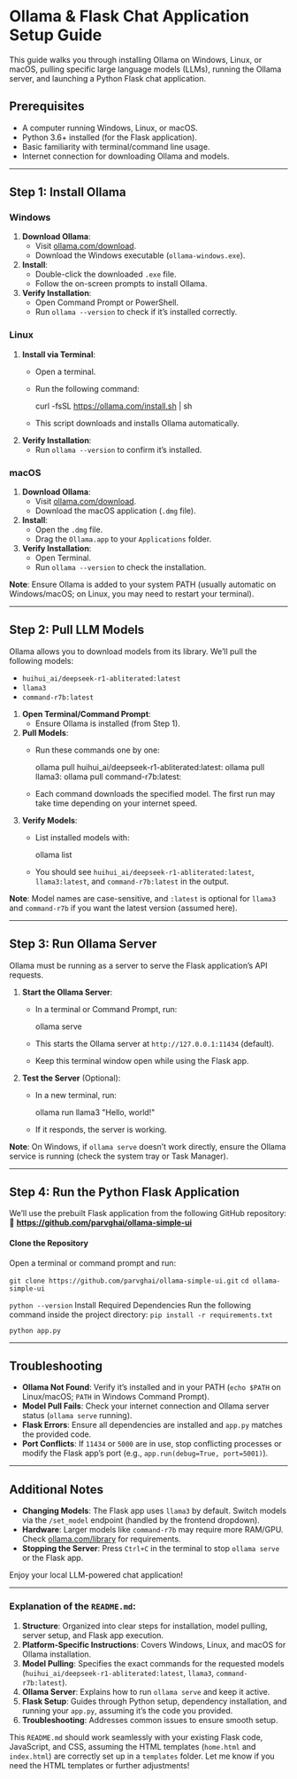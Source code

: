 
# Ollama & Flask Chat Application Setup Guide

This guide walks you through installing Ollama on Windows, Linux, or macOS, pulling specific large language models (LLMs), running the Ollama server, and launching a Python Flask chat application.

## Prerequisites
- A computer running Windows, Linux, or macOS.
- Python 3.6+ installed (for the Flask application).
- Basic familiarity with terminal/command line usage.
- Internet connection for downloading Ollama and models.

---

## Step 1: Install Ollama

### Windows
1. **Download Ollama**:
   - Visit [ollama.com/download](https://ollama.com/download).
   - Download the Windows executable (`ollama-windows.exe`).
2. **Install**:
   - Double-click the downloaded `.exe` file.
   - Follow the on-screen prompts to install Ollama.
3. **Verify Installation**:
   - Open Command Prompt or PowerShell.
   - Run `ollama --version` to check if it’s installed correctly.

### Linux
1. **Install via Terminal**:
   - Open a terminal.
   - Run the following command:
     
     curl -fsSL https://ollama.com/install.sh | sh

   - This script downloads and installs Ollama automatically.
2. **Verify Installation**:
   - Run `ollama --version` to confirm it’s installed.

### macOS
1. **Download Ollama**:
   - Visit [ollama.com/download](https://ollama.com/download).
   - Download the macOS application (`.dmg` file).
2. **Install**:
   - Open the `.dmg` file.
   - Drag the `Ollama.app` to your `Applications` folder.
3. **Verify Installation**:
   - Open Terminal.
   - Run `ollama --version` to check the installation.

**Note**: Ensure Ollama is added to your system PATH (usually automatic on Windows/macOS; on Linux, you may need to restart your terminal).

---

## Step 2: Pull LLM Models

Ollama allows you to download models from its library. We’ll pull the following models:
- `huihui_ai/deepseek-r1-abliterated:latest`
- `llama3`
- `command-r7b:latest`

1. **Open Terminal/Command Prompt**:
   - Ensure Ollama is installed (from Step 1).
2. **Pull Models**:
   - Run these commands one by one:
     
     ollama pull huihui_ai/deepseek-r1-abliterated:latest:
     ollama pull llama3:
     ollama pull command-r7b:latest:
     
   - Each command downloads the specified model. The first run may take time depending on your internet speed.
3. **Verify Models**:
   - List installed models with:
     
     ollama list
     
   - You should see `huihui_ai/deepseek-r1-abliterated:latest`, `llama3:latest`, and `command-r7b:latest` in the output.

**Note**: Model names are case-sensitive, and `:latest` is optional for `llama3` and `command-r7b` if you want the latest version (assumed here).

---

## Step 3: Run Ollama Server

Ollama must be running as a server to serve the Flask application’s API requests.

1. **Start the Ollama Server**:
   - In a terminal or Command Prompt, run:
     
     ollama serve
     
   - This starts the Ollama server at `http://127.0.0.1:11434` (default).
   - Keep this terminal window open while using the Flask app.
2. **Test the Server** (Optional):
   - In a new terminal, run:
     
     ollama run llama3 "Hello, world!"
     
   - If it responds, the server is working.

**Note**: On Windows, if `ollama serve` doesn’t work directly, ensure the Ollama service is running (check the system tray or Task Manager).

---

## Step 4: Run the Python Flask Application

We’ll use the prebuilt Flask application from the following GitHub repository:  
🔗 **https://github.com/parvghai/ollama-simple-ui**

#### Clone the Repository

Open a terminal or command prompt and run:


`git clone https://github.com/parvghai/ollama-simple-ui.git`
`cd ollama-simple-ui`

`python --version`
Install Required Dependencies
Run the following command inside the project directory:
`pip install -r requirements.txt`

`python app.py`

---

## Troubleshooting
- **Ollama Not Found**: Verify it’s installed and in your PATH (`echo $PATH` on Linux/macOS; `PATH` in Windows Command Prompt).
- **Model Pull Fails**: Check your internet connection and Ollama server status (`ollama serve` running).
- **Flask Errors**: Ensure all dependencies are installed and `app.py` matches the provided code.
- **Port Conflicts**: If `11434` or `5000` are in use, stop conflicting processes or modify the Flask app’s port (e.g., `app.run(debug=True, port=5001)`).

---

## Additional Notes
- **Changing Models**: The Flask app uses `llama3` by default. Switch models via the `/set_model` endpoint (handled by the frontend dropdown).
- **Hardware**: Larger models like `command-r7b` may require more RAM/GPU. Check [ollama.com/library](https://ollama.com/library) for requirements.
- **Stopping the Server**: Press `Ctrl+C` in the terminal to stop `ollama serve` or the Flask app.

Enjoy your local LLM-powered chat application!


---

### Explanation of the `README.md`:
1. **Structure**: Organized into clear steps for installation, model pulling, server setup, and Flask app execution.
2. **Platform-Specific Instructions**: Covers Windows, Linux, and macOS for Ollama installation.
3. **Model Pulling**: Specifies the exact commands for the requested models (`huihui_ai/deepseek-r1-abliterated:latest`, `llama3`, `command-r7b:latest`).
4. **Ollama Server**: Explains how to run `ollama serve` and keep it active.
5. **Flask Setup**: Guides through Python setup, dependency installation, and running your `app.py`, assuming it’s the code you provided.
6. **Troubleshooting**: Addresses common issues to ensure smooth setup.

This `README.md` should work seamlessly with your existing Flask code, JavaScript, and CSS, assuming the HTML templates (`home.html` and `index.html`) are correctly set up in a `templates` folder. Let me know if you need the HTML templates or further adjustments!
